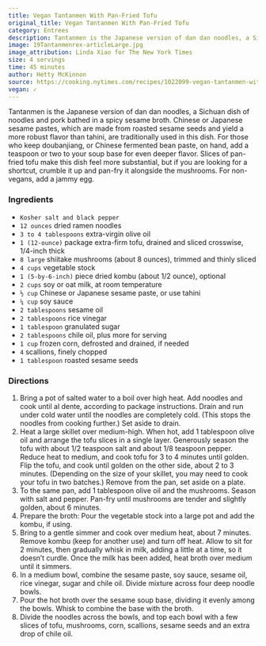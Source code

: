 ```yaml
---
title: Vegan Tantanmen With Pan-Fried Tofu
original_title: Vegan Tantanmen With Pan-Fried Tofu
category: Entrees
description: Tantanmen is the Japanese version of dan dan noodles, a Sichuan dish of noodles and pork bathed in a spicy sesame broth. This vegan version features pan-fried tofu and mushrooms.
image: 19Tantanmenrex-articleLarge.jpg
image_attribution: Linda Xiao for The New York Times
size: 4 servings
time: 45 minutes
author: Hetty McKinnon
source: https://cooking.nytimes.com/recipes/1022099-vegan-tantanmen-with-pan-fried-tofuundefined
vegan: ✓
---
```


Tantanmen is the Japanese version of dan dan noodles, a Sichuan dish of noodles and pork bathed in a spicy sesame broth. Chinese or Japanese sesame pastes, which are made from roasted sesame seeds and yield a more robust flavor than tahini, are traditionally used in this dish. For those who keep doubanjiang, or Chinese fermented bean paste, on hand, add a teaspoon or two to your soup base for even deeper flavor. Slices of pan-fried tofu make this dish feel more substantial, but if you are looking for a shortcut, crumble it up and pan-fry it alongside the mushrooms. For non-vegans, add a jammy egg.

### Ingredients

* `Kosher salt and black pepper`
* `12 ounces` dried ramen noodles
* `3 to 4 tablespoons` extra-virgin olive oil
* `1 (12-ounce)` package extra-firm tofu, drained and sliced crosswise, 1/4-inch thick
* `8 large` shiitake mushrooms (about 8 ounces), trimmed and thinly sliced
* `4 cups` vegetable stock
* `1 (5-by-6-inch)` piece dried kombu (about 1/2 ounce), optional
* `2 cups` soy or oat milk, at room temperature
* `½ cup` Chinese or Japanese sesame paste, or use tahini
* `¼ cup` soy sauce
* `2 tablespoons` sesame oil
* `2 tablespoons` rice vinegar
* `1 tablespoon` granulated sugar
* `2 tablespoons` chile oil, plus more for serving
* `1 cup` frozen corn, defrosted and drained, if needed
* `4` scallions, finely chopped
* `1 tablespoon` roasted sesame seeds

### Directions

1. Bring a pot of salted water to a boil over high heat. Add noodles and cook until al dente, according to package instructions. Drain and run under cold water until the noodles are completely cold. (This stops the noodles from cooking further.) Set aside to drain.
2. Heat a large skillet over medium-high. When hot, add 1 tablespoon olive oil and arrange the tofu slices in a single layer. Generously season the tofu with about 1/2 teaspoon salt and about 1/8 teaspoon pepper. Reduce heat to medium, and cook tofu for 3 to 4 minutes until golden. Flip the tofu, and cook until golden on the other side, about 2 to 3 minutes. (Depending on the size of your skillet, you may need to cook your tofu in two batches.) Remove from the pan, set aside on a plate.
3. To the same pan, add 1 tablespoon olive oil and the mushrooms. Season with salt and pepper. Pan-fry until mushrooms are tender and slightly golden, about 6 minutes.
4. Prepare the broth: Pour the vegetable stock into a large pot and add the kombu, if using.
5. Bring to a gentle simmer and cook over medium heat, about 7 minutes. Remove kombu (keep for another use) and turn off heat. Allow to sit for 2 minutes, then gradually whisk in milk, adding a little at a time, so it doesn’t curdle. Once the milk has been added, heat broth over medium until it simmers.
6. In a medium bowl, combine the sesame paste, soy sauce, sesame oil, rice vinegar, sugar and chile oil. Divide mixture across four deep noodle bowls.
7. Pour the hot broth over the sesame soup base, dividing it evenly among the bowls. Whisk to combine the base with the broth.
8. Divide the noodles across the bowls, and top each bowl with a few slices of tofu, mushrooms, corn, scallions, sesame seeds and an extra drop of chile oil.